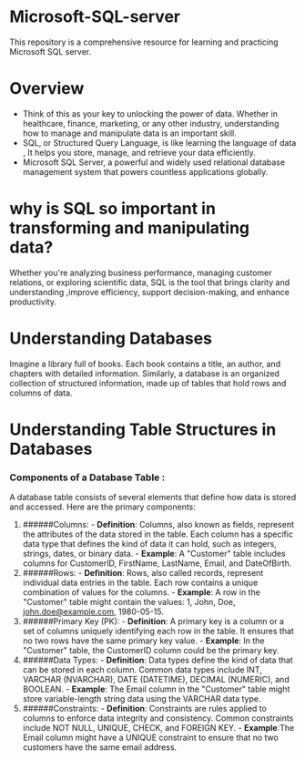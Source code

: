 # Microsoft-SQL-server
This repository is a comprehensive resource for learning and practicing Microsoft SQL server.

# Overview
- Think of this as your key to unlocking the power of data. Whether in healthcare, finance, marketing, or any other industry, understanding how to manage and manipulate data is an important skill.
- SQL, or Structured Query Language, is like learning the language of data , It helps you store, manage, and retrieve your data efficiently.
- Microsoft SQL Server, a powerful and widely used relational database management system that powers countless applications globally.

# why is SQL so important in transforming and manipulating data? 
Whether you're analyzing business performance, managing customer relations, or exploring scientific data, SQL is the tool that brings clarity and understanding ,improve efficiency, support decision-making, and enhance productivity.

# Understanding Databases
Imagine a library full of books. Each book contains a title, an author, and chapters with detailed information. Similarly, a database is an organized collection of structured information, made up of tables that hold rows and columns of data.  


# Understanding Table Structures in Databases
### Components of a Database Table :
A database table consists of several elements that define how data is stored and accessed. Here are the primary components:
1. ######Columns:
         - **Definition**: Columns, also known as fields, represent the attributes of the data stored in the table. Each column has a specific data type that defines the kind of data it                            can hold, such as integers, strings, dates, or binary data.
         - **Example**: A "Customer" table includes columns for CustomerID, FirstName, LastName, Email, and DateOfBirth.
2. ######Rows:
         - **Definition**: Rows, also called records, represent individual data entries in the table. Each row contains a unique combination of values for the columns.
         - **Example**: A row in the "Customer" table might contain the values: 1, John, Doe, john.doe@example.com, 1980-05-15.
3. ######Primary Key (PK):
         - **Definition**: A primary key is a column or a set of columns uniquely identifying each row in the table. It ensures that no two rows have the same primary key value.
         - **Example**: In the "Customer" table, the CustomerID column could be the primary key.
4. ######Data Types:
         - **Definition**: Data types define the kind of data that can be stored in each column. Common data types include INT, VARCHAR (NVARCHAR), DATE  (DATETIME), DECIMAL (NUMERIC),                             and BOOLEAN.
         - **Example**: The Email column in the "Customer" table might store variable-length string data using the VARCHAR data type.
5. ######Constraints:
         - **Definition**: Constraints are rules applied to columns to enforce data integrity and consistency. Common constraints include NOT NULL, UNIQUE, CHECK, and FOREIGN KEY.
         - **Example**:The Email column might have a UNIQUE constraint to ensure that no two customers have the same email address.

